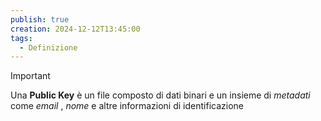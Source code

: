 ```yaml
---
publish: true
creation: 2024-12-12T13:45:00
tags:
  - Definizione
---
```

>[!important] 
>Una **Public Key** è un file composto di dati binari e un insieme di *metadati* come *email* , *nome* e altre informazioni di identificazione
